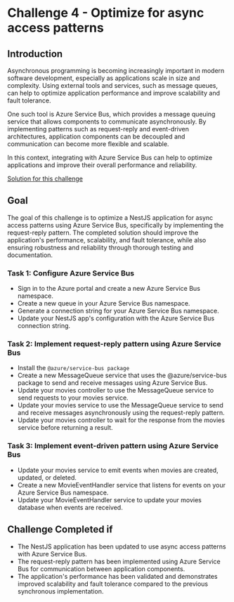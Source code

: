 # Challenge 4 - Optimize for async access patterns

## Introduction

Asynchronous programming is becoming increasingly important in modern software development, especially as applications scale in size and complexity. Using external tools and services, such as message queues, can help to optimize application performance and improve scalability and fault tolerance.

One such tool is Azure Service Bus, which provides a message queuing service that allows components to communicate asynchronously. By implementing patterns such as request-reply and event-driven architectures, application components can be decoupled and communication can become more flexible and scalable.

In this context, integrating with Azure Service Bus can help to optimize applications and improve their overall performance and reliability.


[Solution for this challenge](../solutionguide/3.-Improve-API-Efficiency-solution.md)

## Goal 

The goal of this challenge is to optimize a NestJS application for async access patterns using Azure Service Bus, specifically by implementing the request-reply pattern. The completed solution should improve the application's performance, scalability, and fault tolerance, while also ensuring robustness and reliability through thorough testing and documentation.

### Task 1: Configure Azure Service Bus

- Sign in to the Azure portal and create a new Azure Service Bus namespace.
- Create a new queue in your Azure Service Bus namespace.
- Generate a connection string for your Azure Service Bus namespace.
- Update your NestJS app's configuration with the Azure Service Bus connection string.

### Task 2: Implement request-reply pattern using Azure Service Bus

- Install the `@azure/service-bus package`
- Create a new MessageQueue service that uses the @azure/service-bus package to send and receive messages using Azure Service Bus.
- Update your movies controller to use the MessageQueue service to send requests to your movies service.
- Update your movies service to use the MessageQueue service to send and receive messages asynchronously using the request-reply pattern.
- Update your movies controller to wait for the response from the movies service before returning a result.

### Task 3: Implement event-driven pattern using Azure Service Bus

- Update your movies service to emit events when movies are created, updated, or deleted.
- Create a new MovieEventHandler service that listens for events on your Azure Service Bus namespace.
- Update your MovieEventHandler service to update your movies database when events are received.


## Challenge Completed if

- The NestJS application has been updated to use async access patterns with Azure Service Bus.
- The request-reply pattern has been implemented using Azure Service Bus for communication between application components.
- The application's performance has been validated and demonstrates improved scalability and fault tolerance compared to the previous synchronous implementation.

